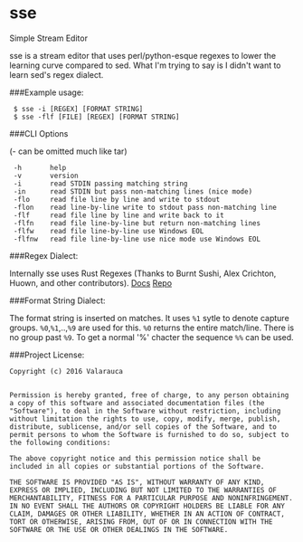 # sse
Simple Stream Editor

sse is a stream editor that uses perl/python-esque regexes to lower the learning curve compared to sed. What I'm trying to say is I didn't want to learn sed's regex dialect. 

###Example usage:

     $ sse -i [REGEX] [FORMAT STRING]
     $ sse -flf [FILE] [REGEX] [FORMAT STRING]

###CLI Options 

(- can be omitted much like tar)

     -h       help
     -v       version
     -i       read STDIN passing matching string
     -in      read STDIN but pass non-matching lines (nice mode)
     -flo     read file line by line and write to stdout
     -flon    read line-by-line write to stdout pass non-matching line
     -flf     read file line by line and write back to it
     -flfn    read file line-by-line but return non-matching lines
     -flfw    read file line-by-line use Windows EOL
     -flfnw   read file line-by-line use nice mode use Windows EOL


###Regex Dialect:

Internally sse uses Rust Regexes (Thanks to Burnt Sushi, Alex Crichton, Huown, and other contributors). [Docs](https://doc.rust-lang.org/regex/regex/index.html) [Repo](https://github.com/rust-lang-nursery/regex)


###Format String Dialect:

The format string is inserted on matches. It uses `%1` sytle to denote capture groups. `%0`,`%1`,..,`%9` are used for this. `%0` returns the entire match/line. There is no group past `%9`. To get a normal '%' chacter the sequence `%%` can be used.


###Project License:



    Copyright (c) 2016 Valarauca


    Permission is hereby granted, free of charge, to any person obtaining a copy of this software and associated documentation files (the "Software"), to deal in the Software without restriction, including without limitation the rights to use, copy, modify, merge, publish, distribute, sublicense, and/or sell copies of the Software, and to permit persons to whom the Software is furnished to do so, subject to the following conditions:

    The above copyright notice and this permission notice shall be included in all copies or substantial portions of the Software.

    THE SOFTWARE IS PROVIDED "AS IS", WITHOUT WARRANTY OF ANY KIND, EXPRESS OR IMPLIED, INCLUDING BUT NOT LIMITED TO THE WARRANTIES OF MERCHANTABILITY, FITNESS FOR A PARTICULAR PURPOSE AND NONINFRINGEMENT. IN NO EVENT SHALL THE AUTHORS OR COPYRIGHT HOLDERS BE LIABLE FOR ANY CLAIM, DAMAGES OR OTHER LIABILITY, WHETHER IN AN ACTION OF CONTRACT, TORT OR OTHERWISE, ARISING FROM, OUT OF OR IN CONNECTION WITH THE SOFTWARE OR THE USE OR OTHER DEALINGS IN THE SOFTWARE.

